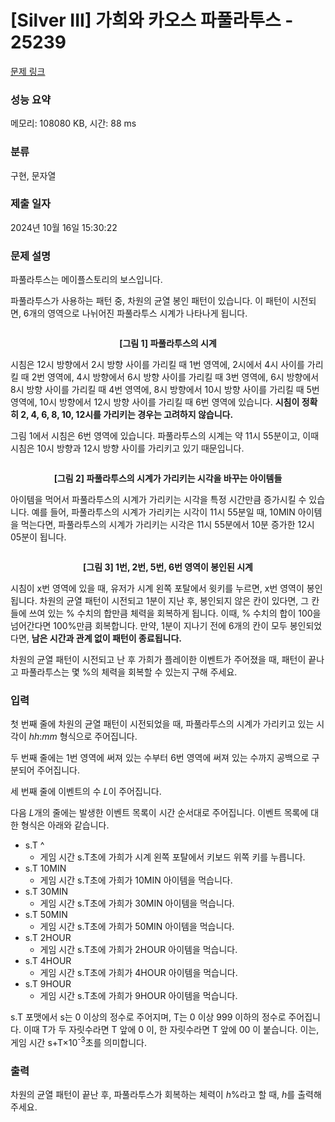 # [Silver III] 가희와 카오스 파풀라투스 - 25239 

[문제 링크](https://www.acmicpc.net/problem/25239) 

### 성능 요약

메모리: 108080 KB, 시간: 88 ms

### 분류

구현, 문자열

### 제출 일자

2024년 10월 16일 15:30:22

### 문제 설명

<p>파풀라투스는 메이플스토리의 보스입니다.</p>

<p>파풀라투스가 사용하는 패턴 중, 차원의 균열 봉인 패턴이 있습니다. 이 패턴이 시전되면, 6개의 영역으로 나뉘어진 파풀라투스 시계가 나타나게 됩니다.</p>

<p style="text-align: center;"><img alt="" src="https://upload.acmicpc.net/8f165a2d-d01e-4fd9-8089-c67f53b925c2/-/preview/"></p>

<p style="text-align: center;"><strong>[그림 1] 파풀라투스의 시계</strong></p>

<p>시침은 12시 방향에서 2시 방향 사이를 가리킬 때 1번 영역에, 2시에서 4시 사이를 가리킬 때 2번 영역에, 4시 방향에서 6시 방향 사이를 가리킬 때 3번 영역에, 6시 방향에서 8시 방향 사이를 가리킬 때 4번 영역에, 8시 방향에서 10시 방향 사이를 가리킬 때 5번 영역에, 10시 방향에서 12시 방향 사이를 가리킬 때 6번 영역에 있습니다. <strong>시침이 정확히 2, 4, 6, 8, 10, 12시를 가리키는 경우는 고려하지 않습니다.</strong></p>

<p>그림 1에서 시침은 6번 영역에 있습니다. 파풀라투스의 시계는 약 11시 55분이고, 이때 시침은 10시 방향과 12시 방향 사이를 가리키고 있기 때문입니다.</p>

<p style="text-align: center;"><img alt="" src="https://upload.acmicpc.net/4073c89a-c9b8-4e1f-b14d-02377b7a9447/-/preview/"></p>

<p style="text-align: center;"><strong>[그림 2] 파풀라투스의 시계가 가리키는 시각을 바꾸는 아이템들</strong></p>

<p>아이템을 먹어서 파풀라투스의 시계가 가리키는 시각을 특정 시간만큼 증가시킬 수 있습니다. 예를 들어, 파풀라투스의 시계가 가리키는 시각이 11시 55분일 때, 10MIN 아이템을 먹는다면, 파풀라투스의 시계가 가리키는 시각은 11시 55분에서 10분 증가한 12시 05분이 됩니다.</p>

<p style="text-align: center;"><img alt="" src="https://upload.acmicpc.net/d88d8e61-ee16-4ffb-bf98-2a5d5676ef9d/-/preview/"></p>

<p style="text-align: center;"><strong>[그림 3] 1번, 2번, 5번, 6번 영역이 봉인된 시계</strong></p>

<p>시침이 x번 영역에 있을 때, 유저가 시계 왼쪽 포탈에서 윗키를 누르면, x번 영역이 봉인됩니다. 차원의 균열 패턴이 시전되고 1분이 지난 후, 봉인되지 않은 칸이 있다면, 그 칸들에 쓰여 있는 % 수치의 합만큼 체력을 회복하게 됩니다. 이때, % 수치의 합이 100을 넘어간다면 100%만큼 회복합니다. 만약, 1분이 지나기 전에 6개의 칸이 모두 봉인되었다면, <strong>남은 시간과 관계 없이 패턴이 종료됩니다.</strong></p>

<p>차원의 균열 패턴이 시전되고 난 후 가희가 플레이한 이벤트가 주어졌을 때, 패턴이 끝나고 파풀라투스는 몇 %의 체력을 회복할 수 있는지 구해 주세요.</p>

### 입력 

 <p>첫 번째 줄에 차원의 균열 패턴이 시전되었을 때, 파풀라투스의 시계가 가리키고 있는 시각이 <em>hh</em>:<em>mm</em> 형식으로 주어집니다.</p>

<p>두 번째 줄에는 1번 영역에 써져 있는 수부터 6번 영역에 써져 있는 수까지 공백으로 구분되어 주어집니다.</p>

<p>세 번째 줄에 이벤트의 수 <em>L</em>이 주어집니다.</p>

<p>다음 <em>L</em>개의 줄에는 발생한 이벤트 목록이 시간 순서대로 주어집니다. 이벤트 목록에 대한 형식은 아래와 같습니다.</p>

<ul>
	<li>s.T ^
	<ul>
		<li>게임 시간 s.T초에 가희가 시계 왼쪽 포탈에서 키보드 위쪽 키를 누릅니다.</li>
	</ul>
	</li>
	<li>s.T 10MIN
	<ul>
		<li>게임 시간 s.T초에 가희가 10MIN 아이템을 먹습니다.</li>
	</ul>
	</li>
	<li>s.T 30MIN
	<ul>
		<li>게임 시간 s.T초에 가희가 30MIN 아이템을 먹습니다.</li>
	</ul>
	</li>
	<li>s.T 50MIN
	<ul>
		<li>게임 시간 s.T초에 가희가 50MIN 아이템을 먹습니다.</li>
	</ul>
	</li>
	<li>s.T 2HOUR
	<ul>
		<li>게임 시간 s.T초에 가희가 2HOUR 아이템을 먹습니다.</li>
	</ul>
	</li>
	<li>s.T 4HOUR
	<ul>
		<li>게임 시간 s.T초에 가희가 4HOUR 아이템을 먹습니다.</li>
	</ul>
	</li>
	<li>s.T 9HOUR
	<ul>
		<li>게임 시간 s.T초에 가희가 9HOUR 아이템을 먹습니다.</li>
	</ul>
	</li>
</ul>

<p>s.T 포맷에서 s는 0 이상의 정수로 주어지며, T는 0 이상 999 이하의 정수로 주어집니다. 이때 T가 두 자릿수라면 T 앞에 0 이, 한 자릿수라면 T 앞에 00 이 붙습니다. 이는, 게임 시간 s+T×10<sup>-3</sup>초를 의미합니다.</p>

### 출력 

 <p>차원의 균열 패턴이 끝난 후, 파풀라투스가 회복하는 체력이 <em>h</em>%라고 할 때, <em>h</em>를 출력해 주세요.</p>

